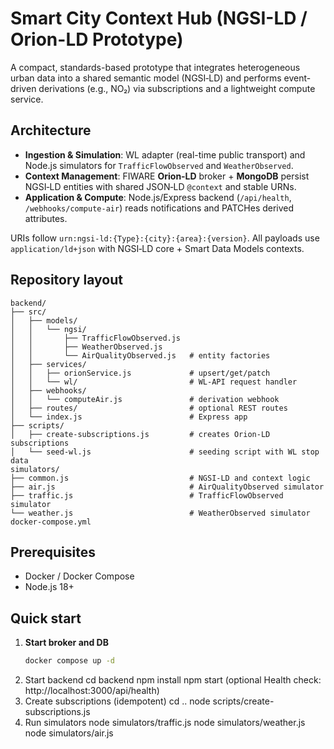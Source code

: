 # Smart City Context Hub (NGSI-LD / Orion-LD Prototype)

A compact, standards-based prototype that integrates heterogeneous urban data into a shared semantic model (NGSI‑LD) and performs event-driven derivations (e.g., NO₂) via subscriptions and a lightweight compute service.

## Architecture

- **Ingestion & Simulation**: WL adapter (real-time public transport) and Node.js simulators for `TrafficFlowObserved` and `WeatherObserved`.
- **Context Management**: FIWARE **Orion‑LD** broker + **MongoDB** persist NGSI‑LD entities with shared JSON‑LD `@context` and stable URNs.
- **Application & Compute**: Node.js/Express backend (`/api/health`, `/webhooks/compute-air`) reads notifications and PATCHes derived attributes.

URIs follow `urn:ngsi-ld:{Type}:{city}:{area}:{version}`. All payloads use `application/ld+json` with NGSI‑LD core + Smart Data Models contexts.

## Repository layout

```text
backend/
├── src/
│   ├── models/
│   │   └── ngsi/
│   │       ├── TrafficFlowObserved.js
│   │       ├── WeatherObserved.js
│   │       └── AirQualityObserved.js   # entity factories
│   ├── services/
│   │   ├── orionService.js             # upsert/get/patch
│   │   └── wl/                         # WL-API request handler
│   ├── webhooks/
│   │   └── computeAir.js               # derivation webhook
│   ├── routes/                         # optional REST routes
│   └── index.js                        # Express app
├── scripts/
│   ├── create-subscriptions.js         # creates Orion-LD subscriptions
│   └── seed-wl.js                      # seeding script with WL stop data
simulators/
├── common.js                           # NGSI-LD and context logic
├── air.js                              # AirQualityObserved simulator
├── traffic.js                          # TrafficFlowObserved simulator
└── weather.js                          # WeatherObserved simulator
docker-compose.yml
```


## Prerequisites

- Docker / Docker Compose
- Node.js 18+


## Quick start

1. **Start broker and DB**
   ```bash
   docker compose up -d
2. Start backend
    cd backend
    npm install
    npm start
    (optional Health check: http://localhost:3000/api/health)
3. Create subscriptions (idempotent)
    cd ..
    node scripts/create-subscriptions.js
4. Run simulators
    node simulators/traffic.js
    node simulators/weather.js
    node simulators/air.js
